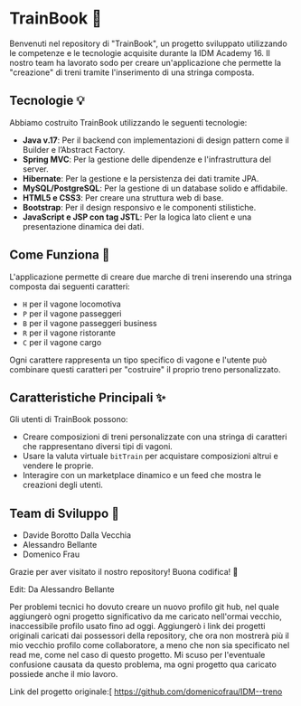 # TrainBook 🚂

Benvenuti nel repository di "TrainBook", un progetto sviluppato utilizzando le competenze e le tecnologie acquisite durante la IDM Academy 16. Il nostro team ha lavorato sodo per creare un'applicazione che permette la "creazione" di treni tramite l'inserimento di una stringa composta.

## Tecnologie 💡

Abbiamo costruito TrainBook utilizzando le seguenti tecnologie:

- **Java v.17**: Per il backend con implementazioni di design pattern come il Builder e l’Abstract Factory.
- **Spring MVC**: Per la gestione delle dipendenze e l'infrastruttura del server.
- **Hibernate**: Per la gestione e la persistenza dei dati tramite JPA.
- **MySQL/PostgreSQL**: Per la gestione di un database solido e affidabile.
- **HTML5 e CSS3**: Per creare una struttura web di base.
- **Bootstrap**: Per il design responsivo e le componenti stilistiche.
- **JavaScript e JSP con tag JSTL**: Per la logica lato client e una presentazione dinamica dei dati.

## Come Funziona 🧩

L'applicazione permette di creare due marche di treni inserendo una stringa composta dai seguenti caratteri:

- `H` per il vagone locomotiva
- `P` per il vagone passeggeri
- `B` per il vagone passeggeri business
- `R` per il vagone ristorante
- `C` per il vagone cargo

Ogni carattere rappresenta un tipo specifico di vagone e l'utente può combinare questi caratteri per "costruire" il proprio treno personalizzato.

## Caratteristiche Principali ✨

Gli utenti di TrainBook possono:

- Creare composizioni di treni personalizzate con una stringa di caratteri che rappresentano diversi tipi di vagoni.
- Usare la valuta virtuale `bitTrain` per acquistare composizioni altrui e vendere le proprie.
- Interagire con un marketplace dinamico e un feed che mostra le creazioni degli utenti.

## Team di Sviluppo 🤝

- Davide Borotto Dalla Vecchia
- Alessandro Bellante
- Domenico Frau

Grazie per aver visitato il nostro repository! Buona codifica! 🎉

Edit:
Da Alessandro Bellante


Per problemi tecnici ho dovuto creare un nuovo profilo git hub, nel quale aggiungerò ogni progetto significativo da me caricato nell'ormai vecchio, inaccessibile profilo usato fino ad oggi.
Aggiungerò i link dei progetti originali caricati dai possessori della repository, che ora non mostrerà più il mio vecchio profilo come collaboratore, a meno che non sia specificato nel read me, come nel caso di questo progetto.
Mi scuso per l'eventuale confusione causata da questo problema, ma ogni progetto qua caricato possiede anche il mio lavoro.

Link del progetto originale:[
https://github.com/domenicofrau/IDM--treno
